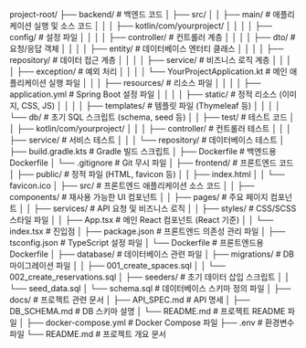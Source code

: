 project-root/
├── backend/                         # 백엔드 코드
│   ├── src/
│   │   ├── main/                    # 애플리케이션 실행 및 소스 코드
│   │   │   ├── kotlin/com/yourproject/
│   │   │   │   ├── config/          # 설정 파일
│   │   │   │   ├── controller/      # 컨트롤러 계층
│   │   │   │   ├── dto/             # 요청/응답 객체
│   │   │   │   ├── entity/          # 데이터베이스 엔터티 클래스
│   │   │   │   ├── repository/      # 데이터 접근 계층
│   │   │   │   ├── service/         # 비즈니스 로직 계층
│   │   │   │   ├── exception/       # 예외 처리
│   │   │   │   └── YourProjectApplication.kt  # 메인 애플리케이션 실행 파일
│   │   │   ├── resources/           # 리소스 파일
│   │   │   │   ├── application.yml  # Spring Boot 설정 파일
│   │   │   │   ├── static/          # 정적 리소스 (이미지, CSS, JS)
│   │   │   │   ├── templates/       # 템플릿 파일 (Thymeleaf 등)
│   │   │   │   └── db/              # 초기 SQL 스크립트 (schema, seed 등)
│   │   ├── test/                    # 테스트 코드
│   │       ├── kotlin/com/yourproject/
│   │       │   ├── controller/      # 컨트롤러 테스트
│   │       │   ├── service/         # 서비스 테스트
│   │       │   └── repository/      # 데이터베이스 테스트
│   ├── build.gradle.kts             # Gradle 빌드 스크립트
│   ├── Dockerfile                   # 백엔드용 Dockerfile
│   └── .gitignore                   # Git 무시 파일
│
├── frontend/                        # 프론트엔드 코드
│   ├── public/                      # 정적 파일 (HTML, favicon 등)
│   │   ├── index.html
│   │   └── favicon.ico
│   ├── src/                         # 프론트엔드 애플리케이션 소스 코드
│   │   ├── components/              # 재사용 가능한 UI 컴포넌트
│   │   ├── pages/                   # 주요 페이지 컴포넌트
│   │   ├── services/                # API 요청 및 비즈니스 로직
│   │   ├── styles/                  # CSS/SCSS 스타일 파일
│   │   ├── App.tsx                  # 메인 React 컴포넌트 (React 기준)
│   │   └── index.tsx                # 진입점
│   ├── package.json                 # 프론트엔드 의존성 관리 파일
│   ├── tsconfig.json                # TypeScript 설정 파일
│   └── Dockerfile                   # 프론트엔드용 Dockerfile
│
├── database/                        # 데이터베이스 관련 파일
│   ├── migrations/                  # DB 마이그레이션 파일
│   │   ├── 001_create_spaces.sql
│   │   └── 002_create_reservations.sql
│   ├── seeders/                     # 초기 데이터 삽입 스크립트
│   │   └── seed_data.sql
│   └── schema.sql                   # 데이터베이스 스키마 정의 파일
│
├── docs/                            # 프로젝트 관련 문서
│   ├── API_SPEC.md                  # API 명세
│   ├── DB_SCHEMA.md                 # DB 스키마 설명
│   └── README.md                    # 프로젝트 README 파일
│
├── docker-compose.yml               # Docker Compose 파일
├── .env                             # 환경변수 파일
└── README.md                        # 프로젝트 개요 문서
